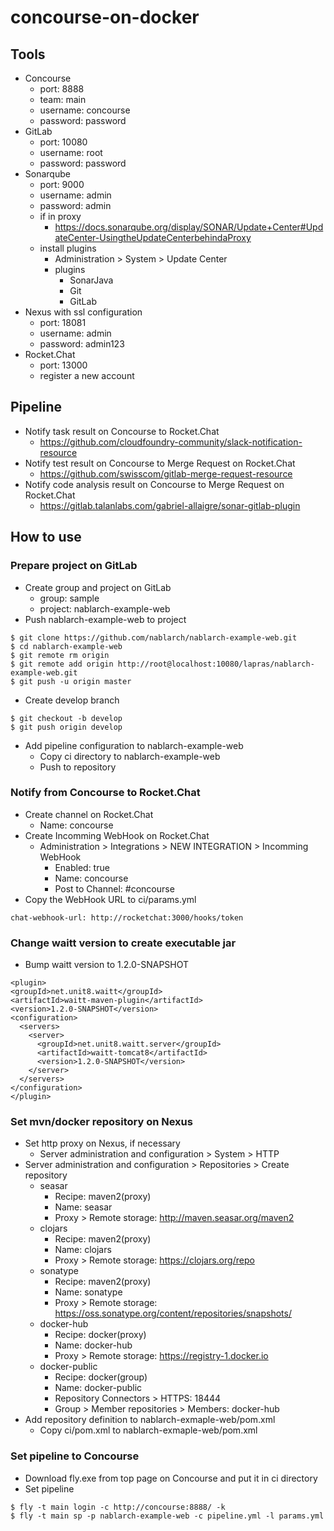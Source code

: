 # concourse-on-docker

## Tools

- Concourse
  - port: 8888
  - team: main
  - username: concourse
  - password: password
- GitLab
  - port: 10080
  - username: root
  - password: password
- Sonarqube
  - port: 9000
  - username: admin
  - password: admin
  - if in proxy
    - https://docs.sonarqube.org/display/SONAR/Update+Center#UpdateCenter-UsingtheUpdateCenterbehindaProxy
  - install plugins
    - Administration > System > Update Center
    - plugins
      - SonarJava
      - Git
      - GitLab
- Nexus with ssl configuration
  - port: 18081
  - username: admin
  - password: admin123
- Rocket.Chat
  - port: 13000
  - register a new account

## Pipeline

- Notify task result on Concourse to Rocket.Chat
  - https://github.com/cloudfoundry-community/slack-notification-resource
- Notify test result on Concourse to Merge Request on Rocket.Chat
  - https://github.com/swisscom/gitlab-merge-request-resource
- Notify code analysis result on Concourse to Merge Request on Rocket.Chat
  - https://gitlab.talanlabs.com/gabriel-allaigre/sonar-gitlab-plugin

## How to use

### Prepare project on GitLab

- Create group and project on GitLab
  - group: sample
  - project: nablarch-example-web
- Push nablarch-example-web to project
```
$ git clone https://github.com/nablarch/nablarch-example-web.git
$ cd nablarch-example-web
$ git remote rm origin
$ git remote add origin http://root@localhost:10080/lapras/nablarch-example-web.git
$ git push -u origin master
```
- Create develop branch
```
$ git checkout -b develop
$ git push origin develop
```
- Add pipeline configuration to nablarch-example-web
  - Copy ci directory to nablarch-example-web
  - Push to repository

### Notify from Concourse to Rocket.Chat

- Create channel on Rocket.Chat
  - Name: concourse
- Create Incomming WebHook on Rocket.Chat
  - Administration > Integrations > NEW INTEGRATION > Incomming WebHook
    - Enabled: true
    - Name: concourse
    - Post to Channel: #concourse
- Copy the WebHook URL to ci/params.yml
```
chat-webhook-url: http://rocketchat:3000/hooks/token
```

### Change waitt version to create executable jar

- Bump waitt version to 1.2.0-SNAPSHOT
```
<plugin>
<groupId>net.unit8.waitt</groupId>
<artifactId>waitt-maven-plugin</artifactId>
<version>1.2.0-SNAPSHOT</version>
<configuration>
  <servers>
    <server>
      <groupId>net.unit8.waitt.server</groupId>
      <artifactId>waitt-tomcat8</artifactId>
      <version>1.2.0-SNAPSHOT</version>
    </server>
  </servers>
</configuration>
</plugin>
```

### Set mvn/docker repository on Nexus

- Set http proxy on Nexus, if necessary
  - Server administration and configuration > System > HTTP
- Server administration and configuration > Repositories > Create repository
  - seasar
    - Recipe: maven2(proxy)
    - Name: seasar
    - Proxy > Remote storage: http://maven.seasar.org/maven2
  - clojars
    - Recipe: maven2(proxy)
    - Name: clojars
    - Proxy > Remote storage: https://clojars.org/repo
  - sonatype
    - Recipe: maven2(proxy)
    - Name: sonatype
    - Proxy > Remote storage: https://oss.sonatype.org/content/repositories/snapshots/
  - docker-hub
    - Recipe: docker(proxy)
    - Name: docker-hub
    - Proxy > Remote storage: https://registry-1.docker.io
  - docker-public
    - Recipe: docker(group)
    - Name: docker-public
    - Repository Connectors > HTTPS: 18444
    - Group > Member repositories > Members: docker-hub
- Add repository definition to nablarch-exmaple-web/pom.xml
  - Copy ci/pom.xml to nablarch-exmaple-web/pom.xml

### Set pipeline to Concourse

- Download fly.exe from top page on Concourse and put it in ci directory
- Set pipeline
```
$ fly -t main login -c http://concourse:8888/ -k
$ fly -t main sp -p nablarch-example-web -c pipeline.yml -l params.yml
```

